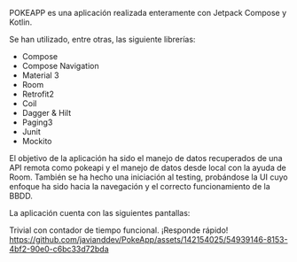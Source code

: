 POKEAPP es una aplicación realizada enteramente con Jetpack Compose y Kotlin.

Se han utilizado, entre otras, las siguiente librerías:
- Compose
- Compose Navigation
- Material 3
- Room
- Retrofit2
- Coil
- Dagger & Hilt
- Paging3
- Junit
- Mockito

El objetivo de la aplicación ha sido el manejo de datos recuperados de una API remota como pokeapi y el manejo de datos desde local con la ayuda de Room. También se ha hecho una iniciación al testing, probándose la UI cuyo enfoque ha sido hacia la navegación y el correcto funcionamiento de la BBDD.

La aplicación cuenta con las siguientes pantallas:



Trivial con contador de tiempo funcional. ¡Responde rápido!
https://github.com/javianddev/PokeApp/assets/142154025/54939146-8153-4bf2-90e0-c6bc33d72bda

